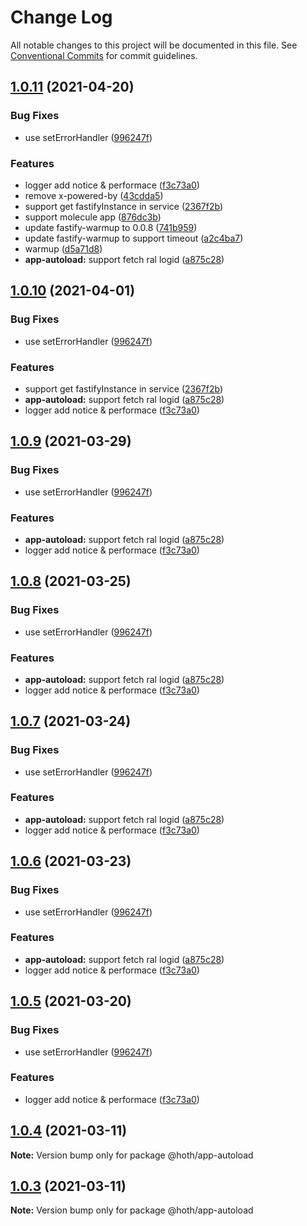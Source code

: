 # Change Log

All notable changes to this project will be documented in this file.
See [Conventional Commits](https://conventionalcommits.org) for commit guidelines.

## [1.0.11](https://github.com/cxtom/hoth/compare/@hoth/app-autoload@1.0.2...@hoth/app-autoload@1.0.11) (2021-04-20)


### Bug Fixes

* use setErrorHandler ([996247f](https://github.com/cxtom/hoth/commit/996247f026754940bcfc415910d4ff89828c8bcd))


### Features

* logger add notice & performace ([f3c73a0](https://github.com/cxtom/hoth/commit/f3c73a0ab5e480bef01476b922e3e319977ef9ff))
* remove x-powered-by ([43cdda5](https://github.com/cxtom/hoth/commit/43cdda5f55c60189e334cf8bdc72469c005681fc))
* support get fastifyInstance in service ([2367f2b](https://github.com/cxtom/hoth/commit/2367f2b694fe3a50f0bf12af7c459d4e6b97153b))
* support molecule app ([876dc3b](https://github.com/cxtom/hoth/commit/876dc3babb068a64a3b7e89f8faa75ef1e2ffd2f))
* update fastify-warmup to 0.0.8 ([741b959](https://github.com/cxtom/hoth/commit/741b9596287e7908fe2d3580f8c15abf5f8cee70))
* update fastify-warmup to support timeout ([a2c4ba7](https://github.com/cxtom/hoth/commit/a2c4ba7c622ee660e22ea4a4f89729e097f57474))
* warmup ([d5a71d8](https://github.com/cxtom/hoth/commit/d5a71d8188cc6f7a0e08e1e19171b30d77d29d15))
* **app-autoload:** support fetch ral logid ([a875c28](https://github.com/cxtom/hoth/commit/a875c28a20f29444d10bae10dcb747bf08e29e5d))





## [1.0.10](https://github.com/cxtom/hoth/compare/@hoth/app-autoload@1.0.2...@hoth/app-autoload@1.0.10) (2021-04-01)


### Bug Fixes

* use setErrorHandler ([996247f](https://github.com/cxtom/hoth/commit/996247f026754940bcfc415910d4ff89828c8bcd))


### Features

* support get fastifyInstance in service ([2367f2b](https://github.com/cxtom/hoth/commit/2367f2b694fe3a50f0bf12af7c459d4e6b97153b))
* **app-autoload:** support fetch ral logid ([a875c28](https://github.com/cxtom/hoth/commit/a875c28a20f29444d10bae10dcb747bf08e29e5d))
* logger add notice & performace ([f3c73a0](https://github.com/cxtom/hoth/commit/f3c73a0ab5e480bef01476b922e3e319977ef9ff))





## [1.0.9](https://github.com/cxtom/hoth/compare/@hoth/app-autoload@1.0.2...@hoth/app-autoload@1.0.9) (2021-03-29)


### Bug Fixes

* use setErrorHandler ([996247f](https://github.com/cxtom/hoth/commit/996247f026754940bcfc415910d4ff89828c8bcd))


### Features

* **app-autoload:** support fetch ral logid ([a875c28](https://github.com/cxtom/hoth/commit/a875c28a20f29444d10bae10dcb747bf08e29e5d))
* logger add notice & performace ([f3c73a0](https://github.com/cxtom/hoth/commit/f3c73a0ab5e480bef01476b922e3e319977ef9ff))





## [1.0.8](https://github.com/cxtom/hoth/compare/@hoth/app-autoload@1.0.2...@hoth/app-autoload@1.0.8) (2021-03-25)


### Bug Fixes

* use setErrorHandler ([996247f](https://github.com/cxtom/hoth/commit/996247f026754940bcfc415910d4ff89828c8bcd))


### Features

* **app-autoload:** support fetch ral logid ([a875c28](https://github.com/cxtom/hoth/commit/a875c28a20f29444d10bae10dcb747bf08e29e5d))
* logger add notice & performace ([f3c73a0](https://github.com/cxtom/hoth/commit/f3c73a0ab5e480bef01476b922e3e319977ef9ff))





## [1.0.7](https://github.com/cxtom/hoth/compare/@hoth/app-autoload@1.0.2...@hoth/app-autoload@1.0.7) (2021-03-24)


### Bug Fixes

* use setErrorHandler ([996247f](https://github.com/cxtom/hoth/commit/996247f026754940bcfc415910d4ff89828c8bcd))


### Features

* **app-autoload:** support fetch ral logid ([a875c28](https://github.com/cxtom/hoth/commit/a875c28a20f29444d10bae10dcb747bf08e29e5d))
* logger add notice & performace ([f3c73a0](https://github.com/cxtom/hoth/commit/f3c73a0ab5e480bef01476b922e3e319977ef9ff))





## [1.0.6](https://github.com/cxtom/hoth/compare/@hoth/app-autoload@1.0.2...@hoth/app-autoload@1.0.6) (2021-03-23)


### Bug Fixes

* use setErrorHandler ([996247f](https://github.com/cxtom/hoth/commit/996247f026754940bcfc415910d4ff89828c8bcd))


### Features

* **app-autoload:** support fetch ral logid ([a875c28](https://github.com/cxtom/hoth/commit/a875c28a20f29444d10bae10dcb747bf08e29e5d))
* logger add notice & performace ([f3c73a0](https://github.com/cxtom/hoth/commit/f3c73a0ab5e480bef01476b922e3e319977ef9ff))





## [1.0.5](https://github.com/cxtom/hoth/compare/@hoth/app-autoload@1.0.2...@hoth/app-autoload@1.0.5) (2021-03-20)


### Bug Fixes

* use setErrorHandler ([996247f](https://github.com/cxtom/hoth/commit/996247f026754940bcfc415910d4ff89828c8bcd))


### Features

* logger add notice & performace ([f3c73a0](https://github.com/cxtom/hoth/commit/f3c73a0ab5e480bef01476b922e3e319977ef9ff))





## [1.0.4](https://github.com/cxtom/hoth/compare/@hoth/app-autoload@1.0.2...@hoth/app-autoload@1.0.4) (2021-03-11)

**Note:** Version bump only for package @hoth/app-autoload





## [1.0.3](https://github.com/cxtom/hoth/compare/@hoth/app-autoload@1.0.2...@hoth/app-autoload@1.0.3) (2021-03-11)

**Note:** Version bump only for package @hoth/app-autoload
